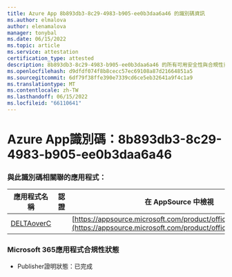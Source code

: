```yaml
---
title: Azure App 8b893db3-8c29-4983-b905-ee0b3daa6a46 的識別碼資訊
ms.author: elmalova
author: elenamalova
manager: tonybal
ms.date: 06/15/2022
ms.topic: article
ms.service: attestation
certification_type: attested
description: 8b893db3-8c29-4983-b905-ee0b3daa6a46 的所有可用安全性與合規性資訊。
ms.openlocfilehash: d9dfdf074f8b8cecc57ec69108a87d21664851a5
ms.sourcegitcommit: 6df79f38ffe390e7339cd6ce5eb32641a9f4c1a9
ms.translationtype: MT
ms.contentlocale: zh-TW
ms.lasthandoff: 06/15/2022
ms.locfileid: "66110641"
---
```

# <a name="azure-app-id-8b893db3-8c29-4983-b905-ee0b3daa6a46"></a>Azure App識別碼：8b893db3-8c29-4983-b905-ee0b3daa6a46


### <a name="apps-associated-with-this-id"></a>與此識別碼相關聯的應用程式：
| **應用程式名稱** | **認證** | **在 AppSource 中檢視** |
|--------------|---------------|-----------------------|
| [DELTAoverC](../forward/WA200003286.md) |  | [https://appsource.microsoft.com/product/office/WA200003286](https://appsource.microsoft.com/product/office/WA200003286) |

### <a name="microsoft-365-app-compliance-status"></a>Microsoft 365應用程式合規性狀態
- Publisher證明狀態：已完成
